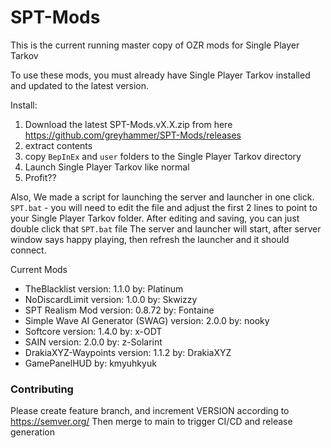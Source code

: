 # SPT-Mods


This is the current running master copy of OZR mods for Single Player Tarkov

To use these mods, you must already have Single Player Tarkov installed and updated to the latest version.

Install: 
1. Download the latest SPT-Mods.vX.X.zip from here https://github.com/greyhammer/SPT-Mods/releases
2. extract contents
3. copy `BepInEx` and `user` folders to the Single Player Tarkov directory
4. Launch Single Player Tarkov like normal
5. Profit?? 

Also, We made a script for launching the server and launcher in one click.
`SPT.bat` - you will need to edit the file and adjust the first 2 lines to point to your Single Player Tarkov folder.
After editing and saving, you can just double click that `SPT.bat` file
The server and launcher will start, after server window says happy playing, then refresh the launcher and it should connect.

Current Mods
* TheBlacklist version: 1.1.0 by: Platinum
* NoDiscardLimit version: 1.0.0 by: Skwizzy
* SPT Realism Mod version: 0.8.72 by: Fontaine
* Simple Wave AI Generator (SWAG) version: 2.0.0 by: nooky
* Softcore version: 1.4.0 by: x-ODT
* SAIN version: 2.0.0 by: z-Solarint
* DrakiaXYZ-Waypoints version: 1.1.2 by: DrakiaXYZ
* GamePanelHUD by: kmyuhkyuk

### Contributing
Please create feature branch, and increment VERSION according to https://semver.org/
Then merge to main to trigger CI/CD and release generation